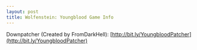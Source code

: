 ```yaml
---
layout: post
title: Wolfenstein: Youngblood Game Info
---
```


Downpatcher (Created by FromDarkHell): [http://bit.ly/YoungbloodPatcher](http://bit.ly/YoungbloodPatcher)